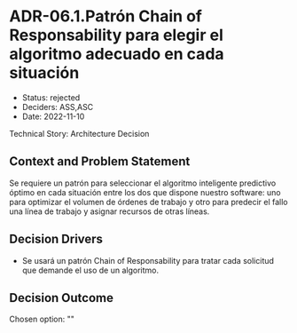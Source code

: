 # ADR-06.1.Patrón Chain of Responsability para elegir el algoritmo adecuado en cada situación

* Status: rejected
* Deciders: ASS,ASC
* Date: 2022-11-10

Technical Story: Architecture Decision

## Context and Problem Statement

Se requiere un patrón para seleccionar el algoritmo inteligente predictivo óptimo en cada situación entre los dos que dispone nuestro software: uno para optimizar el volumen de órdenes de trabajo y otro para predecir el fallo una línea de trabajo y asignar recursos de otras líneas.

## Decision Drivers

* Se usará un patrón Chain of Responsability para tratar cada solicitud que demande el uso de un algoritmo.

## Decision Outcome

Chosen option: ""
